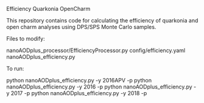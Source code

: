 Efficiency Quarkonia OpenCharm

This repository contains code for calculating the efficiency of quarkonia and open charm analyses using DPS/SPS Monte Carlo samples.

Files to modify:

nanoAODplus_processor/EfficiencyProcessor.py
config/efficiency.yaml
nanoAODplus_efficiency.py

To run:

python nanoAODplus_efficiency.py -y 2016APV -p
python nanoAODplus_efficiency.py -y 2016 -p
python nanoAODplus_efficiency.py -y 2017 -p
python nanoAODplus_efficiency.py -y 2018 -p

